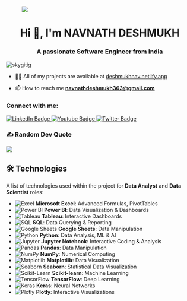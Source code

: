 <h1 align="center" style="width:100;%">
 <img src="https://user-images.githubusercontent.com/95478989/198955082-6e78ebb5-e1e4-49f9-8d32-6e5af3984dcd.gif" />
</h1>
<h1 align="center">Hi 👋, I'm NAVNATH DESHMUKH </h1>
<h3 align="center">A passionate Software Engineer from India</h3>

<p align="left"> <img src="https://komarev.com/ghpvc/?username=skygitig&label=Profile%20views&color=0e75b6&style=flat" alt="skygitig" /> </p>

<!--<p align="left"> <a href="https://github.com/ryo-ma/github-profile-trophy"><img src="https://github-profile-trophy.vercel.app/?username=skygitig" alt="skygitig" /></a> </p>-->


- 👨‍💻 All of my projects are available at [deshmukhnav.netlify.app](https://deshmukhnav.netlify.app/)

- 📫 How to reach me **navnathdeshmukh363@gmail.com**

<h3 align="left">Connect with me:</h3>

<div id="badges">
  <a href="https://www.linkedin.com/in/navnath-deshmukh-37376822b/">
    <img src="https://img.shields.io/badge/LinkedIn-blue?style=for-the-badge&logo=linkedin&logoColor=white" alt="LinkedIn Badge"/>
  </a>
  <a href="[your-youtube-URL](https://www.youtube.com/@CoderNavnath)">
    <img src="https://img.shields.io/badge/YouTube-red?style=for-the-badge&logo=youtube&logoColor=white" alt="Youtube Badge"/>
  </a>
  <a href="your-twitter-URL">
    <img src="https://img.shields.io/badge/Twitter-blue?style=for-the-badge&logo=twitter&logoColor=white" alt="Twitter Badge"/>
  </a>
</div>


### ✍️ Random Dev Quote
![](https://quotes-github-readme.vercel.app/api?type=horizontal&theme=gruvbox)


## 🛠️ Technologies  
A list of technologies used within the project for **Data Analyst** and **Data Scientist** roles:
 
- ![Excel](https://img.shields.io/badge/Excel-217346?logo=microsoftexcel&logoColor=white) **Microsoft Excel**: Advanced Formulas, PivotTables  
- ![Power BI](https://img.shields.io/badge/Power%20BI-F2C811?logo=powerbi&logoColor=black) **Power BI**: Data Visualization & Dashboards  
- ![Tableau](https://img.shields.io/badge/Tableau-E97627?logo=tableau&logoColor=white) **Tableau**: Interactive Dashboards  
- ![SQL](https://img.shields.io/badge/SQL-003B57?logo=postgresql&logoColor=white) **SQL**: Data Querying & Reporting  
- ![Google Sheets](https://img.shields.io/badge/Google%20Sheets-34A853?logo=googlesheets&logoColor=white) **Google Sheets**: Data Manipulation  
- ![Python](https://img.shields.io/badge/Python-3776AB?logo=python&logoColor=white) **Python**: Data Analysis, ML & AI  
- ![Jupyter](https://img.shields.io/badge/Jupyter-F37626?logo=jupyter&logoColor=white) **Jupyter Notebook**: Interactive Coding & Analysis  
- ![Pandas](https://img.shields.io/badge/Pandas-150458?logo=pandas&logoColor=white) **Pandas**: Data Manipulation  
- ![NumPy](https://img.shields.io/badge/NumPy-013243?logo=numpy&logoColor=white) **NumPy**: Numerical Computing  
- ![Matplotlib](https://img.shields.io/badge/Matplotlib-11557C?logo=matplotlib&logoColor=white) **Matplotlib**: Data Visualization  
- ![Seaborn](https://img.shields.io/badge/Seaborn-00CED1?logo=python&logoColor=white) **Seaborn**: Statistical Data Visualization  
- ![Scikit-Learn](https://img.shields.io/badge/Scikit--Learn-F7931E?logo=scikitlearn&logoColor=white) **Scikit-learn**: Machine Learning  
- ![TensorFlow](https://img.shields.io/badge/TensorFlow-FF6F00?logo=tensorflow&logoColor=white) **TensorFlow**: Deep Learning  
- ![Keras](https://img.shields.io/badge/Keras-D00000?logo=keras&logoColor=white) **Keras**: Neural Networks  
- ![Plotly](https://img.shields.io/badge/Plotly-3F4F75?logo=plotly&logoColor=white) **Plotly**: Interactive Visualizations  




